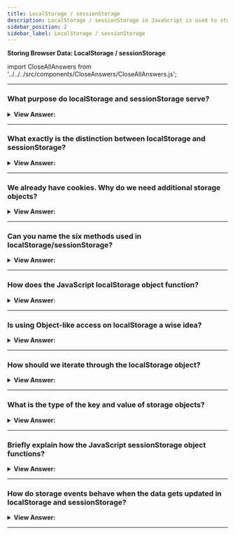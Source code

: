 ```yaml
---
title: LocalStorage / sessionStorage
description: LocalStorage / sessionStorage in JavaScript is used to store data in the browser. It is used to store data in the browser.
sidebar_position: 2
sidebar_label: LocalStorage / sessionStorage
---
```


**Storing Browser Data: LocalStorage / sessionStorage**

import CloseAllAnswers from '../../../src/components/CloseAnswers/CloseAllAnswers.js';

<CloseAllAnswers />

---

### What purpose do localStorage and sessionStorage serve?

<details>
  <summary><strong>View Answer:</strong></summary>
  <div>
  <div><strong>Interview Response:</strong> In simple terms, Web storage objects localStorage and sessionStorage allow us to save key/value pairs in the browser.
    </div>
  </div>
</details>

---

### What exactly is the distinction between localStorage and sessionStorage?

<details>
  <summary><strong>View Answer:</strong></summary>
  <div>
  <div><strong>Interview Response:</strong> There is no difference between them except for the intended "non-persistence" of sessionStorage. The data stored in localStorage persists until explicitly deleted. Changes made are saved and available for all current and future visits to the site. For sessionStorage, changes are only available per tab. Changes made are saved and available for the current page in that tab until it is closed. Once it is closed, the stored data gets deleted.
    </div>
  </div>
</details>

---

### We already have cookies. Why do we need additional storage objects?

<details>
  <summary><strong>View Answer:</strong></summary>
  <div>
  <div><strong>Interview Response:</strong> Unlike cookies, web storage objects do not get sent to the server with each request. Because of that, we can store much more. Most browsers allow at least 2 megabytes of data (or more) and have settings to configure that. Also, unlike cookies, the server cannot manipulate storage objects via HTTP headers. Everything gets done in JavaScript. The storage is bound to the origin (domain/protocol/port triplet). Different protocols or subdomains infer different storage objects; they cannot access data from each other.
    </div>
  </div>
</details>

---

### Can you name the six methods used in localStorage/sessionStorage?

<details>
  <summary><strong>View Answer:</strong></summary>
  <div>
  <div><strong>Interview Response:</strong> Yes, both storage objects (localStorage/sessionStorage) have the same methods and properties, including setItem, getItem, removeItem, clear, key, and length. As you can see, it is like a Map collection (setItem/getItem/removeItem) and allows access by index with key(index).
    </div>
  </div>
</details>

---

### How does the JavaScript localStorage object function?

<details>
  <summary><strong>View Answer:</strong></summary>
  <div>
  <div><strong>Interview Response:</strong> The main feature of localStorage is that the data can get shared between tabs. The data does not expire, and it remains after the browser restarts or the OS reboots. If we want to add new data to the localStorage we can use the setItem method, and if we want to parse it into the browser, we use the getItem method. We must be on the same origin (domain/port/protocol), but the URL path can be different. The localStorage gets shared between all windows with the same origin, so if we set the data in one window, the change becomes visible in another one. We can also use a plain object way of getting/setting keys.
    </div><br />
  <div><strong className="codeExample">Code Example:</strong><br /><br />

  <div></div>

```js
// localStorage getter/setter
localStorage.setItem('test', 1); // set name/value
alert(localStorage.getItem('test')); // get value alert 1

// Object-like access
// set key
localStorage.test = 2;

// get key
alert(localStorage.test); // 2

// remove key
delete localStorage.test;
```

  </div>
  </div>
</details>

---

### Is using Object-like access on localStorage a wise idea?

<details>
  <summary><strong>View Answer:</strong></summary>
  <div>
  <div><strong>Interview Response:</strong> Technically, you can use object-like access on localStorage, but this approach does not meet the JavaScript recommendations. If the key is user-generated, it can be anything, like length or toString, or another built-in method of localStorage. In that case, getItem/setItem works fine, while object-like access fails. A storage event triggers when we modify the data, and that event does not happen for object-like access.
    </div><br />
  <div><strong className="codeExample">Code Example:</strong><br /><br />

  <div></div>

```js
let key = 'length';
localStorage[key] = 5; // Error, cannot assign length
```

  </div>
  </div>
</details>

---

### How should we iterate through the localStorage object?

<details>
  <summary><strong>View Answer:</strong></summary>
  <div>
  <div><strong>Interview Response:</strong> There is one notable thing about localStorage objects. They are not iterable on their own—one way to look at them is as an array. Local Storage objects have a length, so we can iterate over them using the key method. Another way is to use “for key in” (for in loop) localStorage loop, just as we do with regular objects. It iterates over keys and outputs a few built-in fields that we do not need. So, we need to filter fields from the prototype with hasOwnProperty check. Or get the “own” keys with Object.keys and then loop over them if needed. The latter works, because Object.keys only return the keys that belong to the object, ignoring the prototype.
    </div><br />
  <div><strong className="codeExample">Code Example:</strong><br /><br />

  <div></div>

```js
// loop over the object as an array
for (let i = 0; i < localStorage.length; i++) {
  let key = localStorage.key(i);
  alert(`${key}: ${localStorage.getItem(key)}`);
}

// Loop over it using a "for in key" loop - bad try
for (let key in localStorage) {
  alert(key); // shows getItem, setItem and other built-in stuff
}

// Loop using hasOwnProperty check
for (let key in localStorage) {
  if (!localStorage.hasOwnProperty(key)) {
    continue; // skip keys like "setItem", "getItem" etc
  }
  alert(`${key}: ${localStorage.getItem(key)}`);
}

// Loop using for of loop and Object.keys ( ** recommended ** )
let keys = Object.keys(localStorage);
for (let key of keys) {
  alert(`${key}: ${localStorage.getItem(key)}`);
}
```

  </div>
  </div>
</details>

---

### What is the type of the key and value of storage objects?

<details>
  <summary><strong>View Answer:</strong></summary>
  <div>
  <div><strong>Interview Response:</strong> The key and value must be strings for storage objects. If they were of any other type, like a number or an object, it automatically gets converted to a string. We can also use JSON to store objects, and it is also possible to stringify the whole storage object, e.g., for debugging purposes.
    </div><br />
  <div><strong className="codeExample">Code Example:</strong><br /><br />

  <div></div>

```js
// Base implementation
sessionStorage.user = { name: 'John' };
alert(sessionStorage.user); // [object Object]

// Stringfy Object
sessionStorage.user = JSON.stringify({ name: 'John' });

// sometime later
let user = JSON.parse(sessionStorage.user);
alert(user.name); // John

// added formatting options to JSON.stringify to make the object look nicer
alert(JSON.stringify(localStorage, null, 2));
```

  </div>
  </div>
</details>

---

### Briefly explain how the JavaScript sessionStorage object functions?

<details>
  <summary><strong>View Answer:</strong></summary>
  <div>
  <div><strong>Interview Response:</strong> The sessionStorage object gets used much less often than localStorage. The Properties and methods are the same, but it is much more limited. Some of sessionStorages limitations include that it only exists if the tab remains open, and once it is closed, we have no more access to the session. One notable thing about session storage is that it gets shared between iframes in the same tab. That object data also serves a page refresh, but not the closing or reopening of the URL in a new tab. That is because sessionStorage is bound not only to the origin but also to the browser tab. For that reason, sessionStorage gets used sparingly.
    </div><br />
  <div><strong className="codeExample">Code Example:</strong><br /><br />

  <div></div>

```js
// Set the storage item key value
sessionStorage.setItem('test', 1);
// Refresh the page and the data still exists
alert(sessionStorage.getItem('test')); // after refresh: 1
```

  </div>
  </div>
</details>

---

### How do storage events behave when the data gets updated in localStorage and sessionStorage?

<details>
  <summary><strong>View Answer:</strong></summary>
  <div>
  <div><strong>Interview Response:</strong> The storage event triggers when the data gets updated in localStorage or sessionStorage. The important thing is that the event triggers on all window objects where the storage is accessible, except the one that caused it. It is like a waterfall effect. Imagine, you have two windows with the same site in each. So localStorage is shared between them. If both windows are listening for window.onstorage, each one will react to updates in the other one.
    </div><br />
  <div><strong className="codeExample">Code Example:</strong><br /><br />

  <div></div>

```js
// triggers on updates made to the same storage from other documents
window.onstorage = (event) => {
  // same as window.addEventListener('storage', event => {
  if (event.key != 'now') return;
  alert(event.key + ':' + event.newValue + ' at ' + event.url);
};

localStorage.setItem('now', Date.now());
```

  </div>
  </div>
</details>

---
